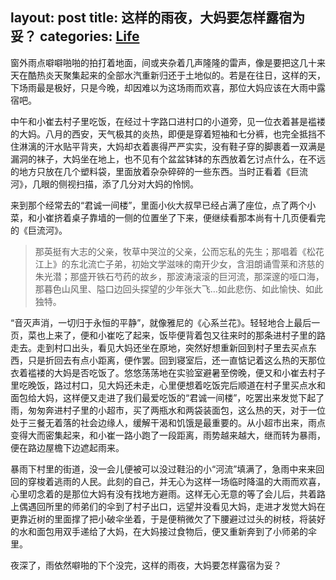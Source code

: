 layout: post
title: 这样的雨夜，大妈要怎样露宿为妥？
categories: [Life]()
---

窗外雨点噼噼啪啪的拍打着地面，间或夹杂着几声隆隆的雷声，像是要把这几十来天在酷热炎天聚集起来的全部水汽重新归还于土地似的。若是在往日，这样的天，下场雨最是极好，只是今晚，却因难以为这场雨而欢喜，那位大妈应该在大雨中露宿吧。

中午和小崔去村子里吃饭，在经过十字路口进村口的小道旁，见一位衣着甚是褴褛的大妈。八月的西安，天气极其的炎热，即便是穿着短袖和七分裤，也完全抵挡不住淋漓的汗水贴平背夹，大妈却衣着裹得严严实实，没有鞋子穿的脚裹着一双满是漏洞的袜子，大妈坐在地上，也不见有个盆盆钵钵的东西放着乞讨点什么，在不远的地方只放在几个塑料袋，里面放着杂杂碎碎的一些东西。当时正看着《巨流河》，几眼的侧视扫描，添了几分对大妈的怜悯。

来到那个经常去的“君诚一间楼”，里面小伙大叔早已经占满了座位，点了两个小菜，和小崔挤着桌子靠墙的一侧的位置坐了下来，便继续看那本尚有十几页便看完的《巨流河》。

> 那英挺有大志的父亲，牧草中哭泣的父亲，公而忘私的先生；那唱着《松花江上》的东北流亡子弟，初始文学滋味的南开少女，含泪朗诵雪莱和济慈的朱光潜；那盛开铁石芍药的故乡，那波涛滚滚的巨河流，那深邃的哑口海，那暮色山风里、隘口边回头探望的少年张大飞…如此悲伤、如此愉快、如此独特。

“音灭声消，一切归于永恒的平静”，就像雅尼的《心系兰花》。轻轻地合上最后一页，菜也上来了，便和小崔吃了起来，饭毕便背着包又往来时的那条进村子里的路走去。走到村口出头，看见大妈还坐在原地，突然好想重新回到村子里去买点东西，只是折回去有点小距离，便作罢。回到寝室后，还一直惦记着这么热的天那位衣着褴褛的大妈是否吃饭了。悠悠荡荡地在实验室避暑至傍晚，便又和小崔去村子里吃晚饭，路过村口，见大妈还未走，心里便想着吃饭完后顺道在村子里买点水和面包给大妈，这样便又走进了我们最爱吃饭的“君诚一间楼”，吃罢出来发觉下起了雨，匆匆奔进村子里的小超市，买了两瓶水和两袋装面包，这么热的天，对于一位处于三餐无着落的社会边缘人，缓解干渴和饥饿是最重要的。从小超市出来，雨点变得大而密集起来，和小崔一路小跑了一段距离，雨势越来越大，继而转为暴雨，便在路边屋檐下边遮起雨来。

暴雨下村里的街道，没一会儿便被可以没过鞋沿的小“河流”填满了，急雨中来来回回的穿梭着逃雨的人民。此刻的自己，并无心为这样一场临时降温的大雨而欢喜，心里叨念着的是那位大妈有没有找地方避雨。这样无心无意的等了会儿后，共着路上偶遇回所里的师弟们的伞到了村子出口，远望并没看见大妈，走进才发觉大妈在更靠近树的里面撑了把小破伞坐着，于是便稍微欠了下腰避过过头的树枝，将装好的水和面包用双手递给了大妈，在大妈接过食物后，便又重新奔到了小师弟的伞里。

夜深了，雨依然噼啪的下个没完，这样的雨夜，大妈要怎样露宿为妥？







